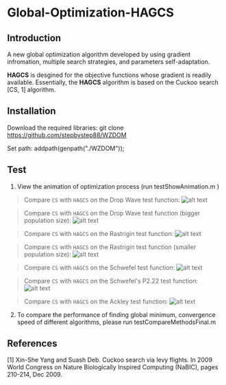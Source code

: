 # Global-Optimization-HAGCS

## Introduction
A new global optimization algorithm developed by using gradient infromation, multiple search strategies, and parameters self-adaptation. 

**HAGCS** is desgined for the objective functions whose gradient is readily available. Essentially, the **HAGCS** algorithm is based on the Cuckoo search [CS, 1] algorithm.

## Installation
Download the required libraries: git clone https://github.com/stepbystep88/WZDOM

Set path: addpath(genpath("./WZDOM"));

## Test

1. View the animation of optimization process (run testShowAnimation.m )

> Compare `CS` with `HAGCS` on the Drop Wave test function:
> ![alt text](https://github.com/stepbystep88/Global-Optimization-HAGCS/blob/master/frames/Cmp_CS_HAGCS_Drop%20Wave_25.gif)

> Compare `CS` with `HAGCS` on the Drop Wave test function (bigger population size):
> ![alt text](https://github.com/stepbystep88/Global-Optimization-HAGCS/blob/master/frames/Cmp_CS_HAGCS_Drop%20Wave_100.gif)

> Compare `CS` with `HAGCS` on the Rastrigin test function:
> ![alt text](https://github.com/stepbystep88/Global-Optimization-HAGCS/blob/master/frames/Cmp_CS_HAGCS_Rastrigin_25.gif)

> Compare `CS` with `HAGCS` on the Rastrigin test function (smaller population size):
> ![alt text](https://github.com/stepbystep88/Global-Optimization-HAGCS/blob/master/frames/Cmp_CS_HAGCS_Rastrigin_5.gif)

> Compare `CS` with `HAGCS` on the Schwefel test function:
> ![alt text](https://github.com/stepbystep88/Global-Optimization-HAGCS/blob/master/frames/Cmp_CS_HAGCS_Schwefel_25.gif)

> Compare `CS` with `HAGCS` on the Schwefel's P2.22 test function:
> ![alt text](https://github.com/stepbystep88/Global-Optimization-HAGCS/blob/master/frames/Cmp_CS_HAGCS_Schwefel's%20P2.22_5.gif)

> Compare `CS` with `HAGCS` on the Ackley test function:
> ![alt text](https://github.com/stepbystep88/Global-Optimization-HAGCS/blob/master/frames/Cmp_CS_HAGCS_Ackley_5.gif)

2. To compare the performance of finding global minimum, convergence speed of different algorithms, please run testCompareMethodsFinal.m

## References
[1] Xin-She Yang and Suash Deb. Cuckoo search via levy flights. In 2009 World Congress on Nature Biologically Inspired Computing (NaBIC), pages 210-214, Dec 2009.

